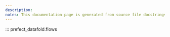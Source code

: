 ```yaml
---
description: 
notes: This documentation page is generated from source file docstrings.
---
```


::: prefect_datafold.flows
